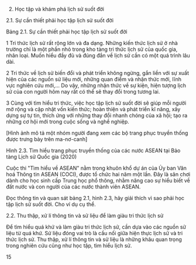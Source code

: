 2. Học tập và khám phá lịch sử suốt đời

2.1. Sự cần thiết phải học tập lịch sử suốt đời

Bảng 2.1. Sự cần thiết phải học tập lịch sử suốt đời

1
Tri thức lịch sử rất rộng lớn và đa dạng. Những kiến thức lịch sử ở nhà trường chỉ là một phần nhỏ trong kho tàng tri thức lịch sử của quốc gia, nhân loại. Muốn hiểu đầy đủ và đúng đắn về lịch sử cần có một quá trình lâu dài.

2
Tri thức về lịch sử biến đổi và phát triển không ngừng, gắn liền với sự xuất hiện của các nguồn sử liệu mới, những quan điểm và nhận thức mới, lĩnh vực nghiên cứu mới,... Do vậy, những nhận thức về sự kiện, hiện tượng lịch sử của con người hôm nay rất có thể sẽ thay đổi trong tương lai.

3
Cùng với tìm hiểu tri thức, việc học tập lịch sử suốt đời sẽ giúp mỗi người mở rộng và cập nhật vốn kiến thức; hoàn thiện và phát triển kĩ năng, xây dựng sự tự tin, thích ứng với những thay đổi nhanh chóng của xã hội; tạo ra những cơ hội mới trong cuộc sống và nghề nghiệp.

[Hình ảnh mô tả một nhóm người đang xem các bộ trang phục truyền thống được trưng bày trên ma-nơ-canh]

Hình 2.3. Tìm hiểu trang phục truyền thống của các nước ASEAN tại Bảo tàng Lịch sử Quốc gia (2020)

Cuộc thi "Tìm hiểu về ASEAN" nằm trong khuôn khổ dự án của Ủy ban Văn hoá Thông tin ASEAN (COCI), được tổ chức hai năm một lần. Đây là sân chơi dành cho học sinh cấp Trung học phổ thông, nhằm nâng cao sự hiểu biết về đất nước và con người của các nước thành viên ASEAN.

Đọc thông tin và quan sát bảng 2.1, hình 2.3, hãy giải thích vì sao phải học tập lịch sử suốt đời. Cho ví dụ cụ thể.

2.2. Thu thập, xử lí thông tin và sử liệu để làm giàu tri thức lịch sử

Để tìm hiểu quá khứ và làm giàu tri thức lịch sử, cần dựa vào các nguồn sử liệu từ quá khứ. Sử liệu đóng vai trò là cầu nối giữa hiện thực lịch sử và tri thức lịch sử. Thu thập, xử lí thông tin và sử liệu là những khâu quan trọng trong nghiên cứu cũng như học tập, tìm hiểu lịch sử.

15